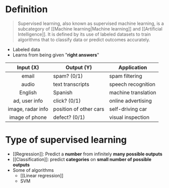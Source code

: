 # Definition
>Supervised learning, also known as supervised machine learning, is a subcategory of [[Machine learning|Machine learning]] and [[Artificial Intelligence]]. It is defined by its use of labeled datasets to train algorithms that to classify data or predict outcomes accurately.
- Labeled data
- Learns from being given "**right answers**"

|     Input (X)     | Output (Y)             | Application         |
|:-----------------:| ---------------------- | ------------------- |
|       email       | spam? (0/1)            | spam filtering      |
|       audio       | text transcripts       | speech recognition  |
|      English      | Spanish                | machine translation |
|   ad, user info   | click? (0/1)           | online advertising  |
| image, radar info | position of other cars | self-driving car    |
|  image of phone   | defect? (0/1)          | visual inspection   |

# Type of supervised learning
- [[Regression]]: Predict a **number** from infinitely **many possible outputs** 
- [[Classification]]: predict **categories** on **small number of possible outputs**
- Some of algorithms
	- [[Linear regression]]
	- SVM
